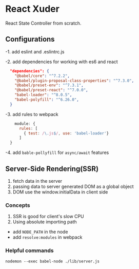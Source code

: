 # React Xuder

React State Controller from scratch.

## Configurations

-1. add eslint and .eslintrc.js

-2. add dependencies for working with es6 and react

```json
  "dependencies": {
    "@babel/core": "^7.2.2",
    "@babel/plugin-proposal-class-properties": "^7.3.0",
    "@babel/preset-env": "^7.3.1",
    "@babel/preset-react": "^7.0.0",
    "babel-loader": "^8.0.5",
    "babel-polyfill": "^6.26.0",
  }
```

-3. add rules to webpack

```js
    module: {
      rules: [
        { test: /\.js$/, use: 'babel-loader'}
      ]
  }
```

-4. add `bable-pollyfill` for `async/await` features

## Server-Side Rendering(SSR)

1. fetch data in the server
2. passing data to server generated DOM as a global object
3. DOM use the window.initialData in client side

### Concepts

1. SSR is good for client's slow CPU
2. Using absolute importing path
- add `NODE_PATH` in the node
- add `resolve:modules` in webpack

### Helpful commands

```command
nodemon --exec babel-node ./lib/server.js
```
